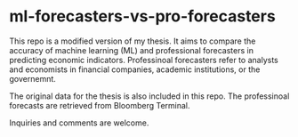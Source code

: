 # ml-forecasters-vs-pro-forecasters

This repo is a modified version of my thesis. It aims to compare the accuracy of machine learning (ML) and professional forecasters in predicting economic indicators.
Professinoal forecasters refer to analysts and economists in financial companies, academic institutions, or the governemnt.

The original data for the thesis is also included in this repo. The professinoal forecasts are retrieved from Bloomberg Terminal.

Inquiries and comments are welcome.
